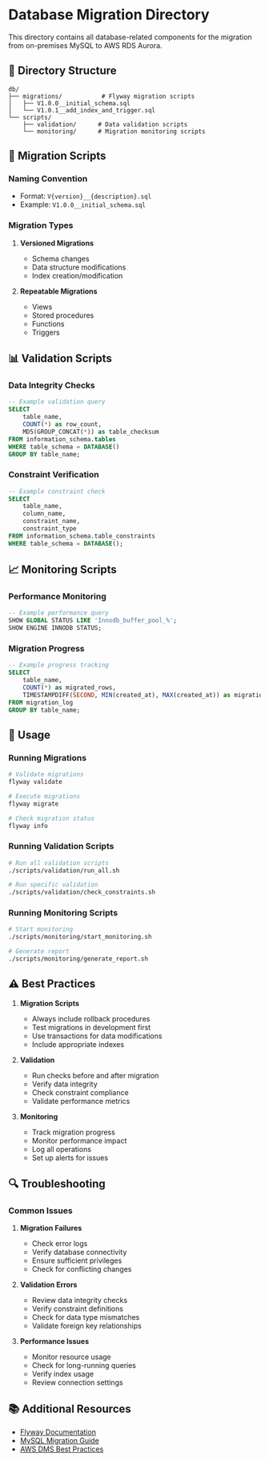 # Database Migration Directory

This directory contains all database-related components for the migration from on-premises MySQL to AWS RDS Aurora.

## 📁 Directory Structure

```
db/
├── migrations/           # Flyway migration scripts
│   ├── V1.0.0__initial_schema.sql
│   └── V1.0.1__add_index_and_trigger.sql
└── scripts/
    ├── validation/      # Data validation scripts
    └── monitoring/      # Migration monitoring scripts
```

## 🚀 Migration Scripts

### Naming Convention
- Format: `V{version}__{description}.sql`
- Example: `V1.0.0__initial_schema.sql`

### Migration Types
1. **Versioned Migrations**
   - Schema changes
   - Data structure modifications
   - Index creation/modification

2. **Repeatable Migrations**
   - Views
   - Stored procedures
   - Functions
   - Triggers

## 📊 Validation Scripts

### Data Integrity Checks
```sql
-- Example validation query
SELECT 
    table_name,
    COUNT(*) as row_count,
    MD5(GROUP_CONCAT(*)) as table_checksum
FROM information_schema.tables 
WHERE table_schema = DATABASE()
GROUP BY table_name;
```

### Constraint Verification
```sql
-- Example constraint check
SELECT 
    table_name,
    column_name,
    constraint_name,
    constraint_type
FROM information_schema.table_constraints
WHERE table_schema = DATABASE();
```

## 📈 Monitoring Scripts

### Performance Monitoring
```sql
-- Example performance query
SHOW GLOBAL STATUS LIKE 'Innodb_buffer_pool_%';
SHOW ENGINE INNODB STATUS;
```

### Migration Progress
```sql
-- Example progress tracking
SELECT 
    table_name,
    COUNT(*) as migrated_rows,
    TIMESTAMPDIFF(SECOND, MIN(created_at), MAX(created_at)) as migration_duration
FROM migration_log
GROUP BY table_name;
```

## 🔧 Usage

### Running Migrations
```bash
# Validate migrations
flyway validate

# Execute migrations
flyway migrate

# Check migration status
flyway info
```

### Running Validation Scripts
```bash
# Run all validation scripts
./scripts/validation/run_all.sh

# Run specific validation
./scripts/validation/check_constraints.sh
```

### Running Monitoring Scripts
```bash
# Start monitoring
./scripts/monitoring/start_monitoring.sh

# Generate report
./scripts/monitoring/generate_report.sh
```

## ⚠️ Best Practices

1. **Migration Scripts**
   - Always include rollback procedures
   - Test migrations in development first
   - Use transactions for data modifications
   - Include appropriate indexes

2. **Validation**
   - Run checks before and after migration
   - Verify data integrity
   - Check constraint compliance
   - Validate performance metrics

3. **Monitoring**
   - Track migration progress
   - Monitor performance impact
   - Log all operations
   - Set up alerts for issues

## 🔍 Troubleshooting

### Common Issues
1. **Migration Failures**
   - Check error logs
   - Verify database connectivity
   - Ensure sufficient privileges
   - Check for conflicting changes

2. **Validation Errors**
   - Review data integrity checks
   - Verify constraint definitions
   - Check for data type mismatches
   - Validate foreign key relationships

3. **Performance Issues**
   - Monitor resource usage
   - Check for long-running queries
   - Verify index usage
   - Review connection settings

## 📚 Additional Resources

- [Flyway Documentation](https://flywaydb.org/documentation)
- [MySQL Migration Guide](https://dev.mysql.com/doc/refman/8.0/en/migration.html)
- [AWS DMS Best Practices](https://docs.aws.amazon.com/dms/latest/userguide/CHAP_BestPractices.html) 